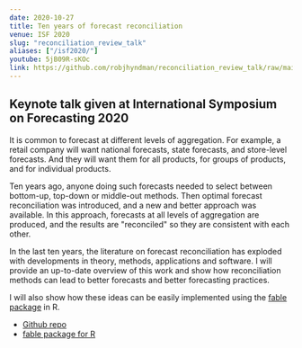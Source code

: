 ```yaml
---
date: 2020-10-27
title: Ten years of forecast reconciliation
venue: ISF 2020
slug: "reconciliation_review_talk"
aliases: ["/isf2020/"]
youtube: 5jB09R-sKOc
link: https://github.com/robjhyndman/reconciliation_review_talk/raw/main/10years_reconciliation.pdf
---
```


## Keynote talk given at International Symposium on Forecasting 2020

It is common to forecast at different levels of aggregation. For example, a retail company will want national forecasts, state forecasts, and store-level forecasts. And they will want them for all products, for groups of products, and for individual products.

Ten years ago, anyone doing such forecasts needed to select between bottom-up, top-down or middle-out methods. Then optimal forecast reconciliation was introduced, and a new and better approach was available. In this approach, forecasts at all levels of aggregation are produced, and the results are "reconciled" so they are consistent with each other.

In the last ten years, the literature on forecast reconciliation has exploded with developments in theory, methods, applications and software. I will provide an up-to-date overview of this work and show how reconciliation methods can lead to better forecasts and better forecasting practices.

I will also show how these ideas can be easily implemented using the [fable package](http://fable.tidyverts.org/) in R.

 * [Github repo](https://github.com/robjhyndman/reconciliation_review_talk)
 * [fable package for R](https://fable.tidyverts.org)
